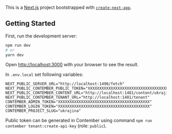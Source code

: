 This is a [Next.js](https://nextjs.org/) project bootstrapped with [`create-next-app`](https://github.com/vercel/next.js/tree/canary/packages/create-next-app).

## Getting Started

First, run the development server:

```bash
npm run dev
# or
yarn dev
```

Open [http://localhost:3000](http://localhost:3000) with your browser to see the result.

In `.env.local` set following variables:

```
NEXT_PUBLIC_SERVER_URL="http://localhost:1490/fetch"
NEXT_PUBLIC_CONTEMBER_PUBLIC_TOKEN="XXXXXXXXXXXXXXXXXXXXXXXXXXXXXXXXXXXXXXXX"
NEXT_PUBLIC_CONTEMBER_CONTENT_URL="http://localhost:1481/content/ukrajina/live"
NEXT_PUBLIC_CONTEMBER_TENANT_URL="http://localhost:1481/tenant"
CONTEMBER_ADMIN_TOKEN="XXXXXXXXXXXXXXXXXXXXXXXXXXXXXXXXXXXXXXXX"
CONTEMBER_LOGIN_TOKEN="XXXXXXXXXXXXXXXXXXXXXXXXXXXXXXXXXXXXXXXX"
CONTEMBER_PROJECT_SLUG="ukrajina"
```

Public token can be generated in Contember using command `npm run contember tenant:create-api-key` (role: `public`).
